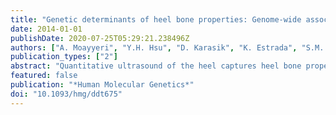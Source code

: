 ```yaml
---
title: "Genetic determinants of heel bone properties: Genome-wide association meta-analysis and replication in the GEFOS/GENOMOS consortium"
date: 2014-01-01
publishDate: 2020-07-25T05:29:21.238496Z
authors: ["A. Moayyeri", "Y.H. Hsu", "D. Karasik", "K. Estrada", "S.M. Xiao", "C. Nielson", "P. Srikanth", "S. Giroux", "S.G. Wilson", "H.F. Zheng", "A.V. Smith", "S.R. Pye", "P.J. Leo", "A. Teumer", "J.Y. Hwang", "C. Ohlsson", "F. McGuigan", "R.L. Minster", "C. Hayward", "J.M. Olmos", "L.P. Lyytikäinen", "J.R. Lewis", "K.M.A. Swart", "L. Masi", "C. Oldmeadow", "E.G. Holliday", "S. Cheng", "N.M. Van Schoor", "N.C. Harvey", "M. Kruk", "F.M. Del Greco", "W. Igl", "O. Trummer", "E. Grigoriou", "R. Luben", "C.T. Liu", "Y. Zhou", "L. Oei", "C. Medina-Gomez", "J. Zmuda", "G. Tranah", "S.J. Brown", "F.M. Williams", "N. Soranzo", "J. Jakobsdottir", "K. Siggeirsdottir", "K.L. Holliday", "A. Hannemann", "M.J. Go", "M. Garcia", "O. Polasek", "M. Laaksonen", "K. Zhu", "A.W. Enneman", "M. McEvoy", "R. Pee", "P.C. Sham", "M. Jaworski", "A. Johansson", "A.A. Hicks", "P. Pludowski", "R. Scott", "R.A.M. Dhonukshe-Rutten", "N.V. van Der Velde", "M. Kaöhönen", "J.S. Viikari", "H. Sievaönen", "O.T. Raitakari", "J. González-Macías", "J.L. Hernández", "D. Mellström", "O. Ljunggren", "Y.S. Cho", "U. Völker", "M. Nauck", "G. Homuth", "H. Völzke", "R. Haring", "M.A. Brown", "E. McCloskey", "G.C. Nicholson", "R. Eastell", "J.A. Eisman", "G. Jones", "I.R. Reid", "E.M. Dennison", "J. Wark", "S. Boonen", "D. Vanderschueren", "F.C.W. Wu", "T. Aspelund", "J.B. Richards", "D. Bauer", "A. Hofman", "K.T. Khaw", "G. Dedoussis", "B. Obermayer-Pietsch", "U. Gyllensten", "P.P. Pramstaller", "R.S. Lorenc"]
publication_types: ["2"]
abstract: "Quantitative ultrasound of the heel captures heel bone properties that independently predict fracture risk and, with bone mineral density (BMD) assessed by X-ray (DXA), may be convenient alternatives for evaluating osteoporosis and fracture risk. We performed a meta-analysis of genome-wide association (GWA) studies to assess the genetic determinants of heel broadband ultrasound attenuation (BUA; n 5 14 260), velocity of sound (VOS; n 5 15 514) and BMD (n 5 4566) in 13 discovery cohorts. Independent replication involved seven cohorts with GWA data (in silico n 5 11 452) and new genotyping in 15 cohorts (de novo n 5 24 902). In combined random effects, meta-analysis of the discovery and replication cohorts, nine single nucleotide polymorphisms (SNPs) had genome-wide significant (P textless 5 3 108) associations with heel bone properties. Alongside SNPs within or near previously identified osteoporosis susceptibility genes including ESR1 (6q25.1: rs4869739, rs3020331, rs2982552), SPTBN1 (2p16.2: rs11898505), RSPO3 (6q22.33: rs7741021), WNT16 (7q31.31: rs2908007), DKK1 (10q21.1: rs7902708) and GPATCH1 (19q13.11: rs10416265), we identified a new locus on chromosome 11q14.2 (rs597319 close to TMEM135, a gene recently linked to osteoblastogenesis and longevity) significantly associated with both BUA and VOS (P textless 8.23 3 1014). In meta-analyses involving 25 cohorts with up to 14 985 fracture cases, six of 10 SNPs associated with heel bone properties at P textless 5 3 106 also had the expected direction of association with any fracture (P textless 0.05), including threeSNPswithP textless 0.005: 6q22.33 (rs7741021), 7q31.31 (rs2908007) and 10q21.1 (rs7902708). In conclusion, thisGWAstudy reveals the effect of several genescommon to central DXA-derivedBMDand heel ultrasound/DXAmeasures and points to anewgenetic locus with potential implications for better understanding of osteoporosis pathophysiology. © The Author 2014. Published by Oxford University Press. All rights reserved.Published by Oxford University Press. All rights reserved."
featured: false
publication: "*Human Molecular Genetics*"
doi: "10.1093/hmg/ddt675"
---
```


